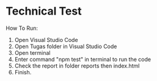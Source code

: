# Technical Test
How To Run:

1. Open Visual Studio Code
2. Open Tugas folder in Visual Studio Code
3. Open terminal
4. Enter command "npm test" in terminal to run the code
5. Check the report in folder reports then index.html
6. Finish.
